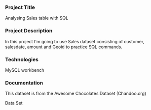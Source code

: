 ### Project Title
Analysing Sales table with SQL

### Project Description
In this project I'm going to use Sales dataset consisting of customer, salesdate, amount and Geoid to practice SQL commands.

### Technologies
MySQL workbench

### Documentation
This dataset is from the Awesome Chocolates Dataset (Chandoo.org)

Data Set
